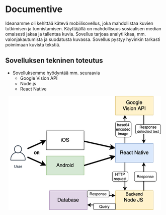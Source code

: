 # Documentive

Ideanamme oli kehittää kätevä mobiilisovellus, joka mahdollistaa kuvien tutkimisen ja tunnistamisen. 
Käyttäjällä on mahdollisuus sosiaalisen median omaisesti jakaa ja tallentaa kuvia. 
Sovellus tarjoaa analytiikkaa, mm. valonjakautumista ja suodatusta kuvassa. Sovellus pystyy hyvinkin tarkasti poimimaan kuvista tekstiä.

## Sovelluksen tekninen toteutus
* Sovelluksemme hyödyntää mm. seuraavia
  * Google Vision API
  * Node.js
  * React Native

<p align = "center">
<img src="/readmeimages/RN-JAVASCRIPT-VISION-API Diagram (1).png" alt="background-process-diagram">
</p>
